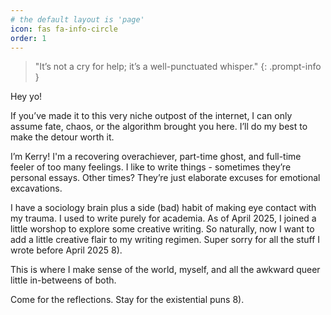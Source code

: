 ```yaml
---
# the default layout is 'page'
icon: fas fa-info-circle
order: 1
---
```


> "It’s not a cry for help; it’s a well-punctuated whisper."
{: .prompt-info }

Hey yo!

If you’ve made it to this very niche outpost of the internet, I can only assume fate, chaos, or the algorithm brought you here. I’ll do my best to make the detour worth it.

I’m Kerry! I'm a recovering overachiever, part-time ghost, and full-time feeler of too many feelings. I like to write things - sometimes they’re personal essays. Other times? They’re just elaborate excuses for emotional excavations.

I have a sociology brain plus a side (bad) habit of making eye contact with my trauma. I used to write purely for academia. As of April 2025, I joined a little worshop to explore some creative writing. So naturally, now I want to add a little creative flair to my writing regimen. Super sorry for all the stuff I wrote before April 2025 8). 

This is where I make sense of the world, myself, and all the awkward queer little in-betweens of both.

Come for the reflections. Stay for the existential puns 8). 

